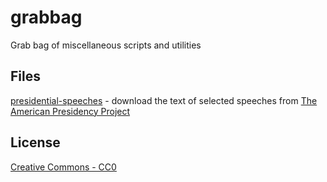 grabbag
=======

Grab bag of miscellaneous scripts and utilities

## Files

[presidential-speeches](presidential-speeches) - download the text of selected speeches from [The American Presidency Project](http://www.presidency.ucsb.edu/)

## License
[Creative Commons - CC0](http://creativecommons.org/publicdomain/zero/1.0/)
